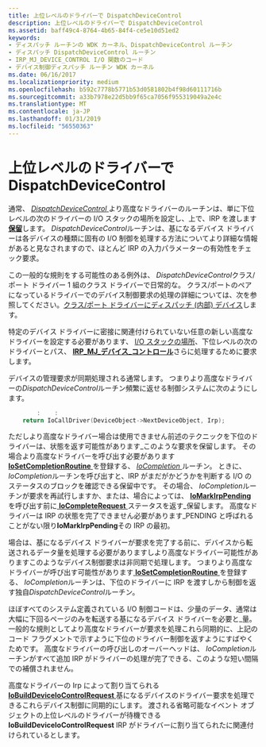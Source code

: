 ```yaml
---
title: 上位レベルのドライバーで DispatchDeviceControl
description: 上位レベルのドライバーで DispatchDeviceControl
ms.assetid: baff49c4-8764-4b65-84f4-ce5e10d51ed2
keywords:
- ディスパッチ ルーチンの WDK カーネル、DispatchDeviceControl ルーチン
- ディスパッチ DispatchDeviceControl ルーチン
- IRP_MJ_DEVICE_CONTROL I/O 関数のコード
- デバイス制御ディスパッチ ルーチン WDK カーネル
ms.date: 06/16/2017
ms.localizationpriority: medium
ms.openlocfilehash: b592c7778b5771b53d0581802b4f98d60111716b
ms.sourcegitcommit: a33b7978e22d5bb9f65ca7056f955319049a2e4c
ms.translationtype: MT
ms.contentlocale: ja-JP
ms.lasthandoff: 01/31/2019
ms.locfileid: "56550363"
---
```

# <a name="dispatchdevicecontrol-in-higher-level-drivers"></a>上位レベルのドライバーで DispatchDeviceControl





通常、 [ *DispatchDeviceControl* ](https://docs.microsoft.com/windows-hardware/drivers/ddi/content/wdm/nc-wdm-driver_dispatch)より高度なドライバーのルーチンは、単に下位レベルの次のドライバーの I/O スタックの場所を設定し、上で、IRP を渡します[ **保留**](https://msdn.microsoft.com/library/windows/hardware/ff548336)します。 *DispatchDeviceControl*ルーチンは、基になるデバイス ドライバーは各デバイスの種類に固有の I/O 制御を処理する方法についてより詳細な情報があると見なされますので、ほとんど IRP の入力パラメーターの有効性をチェック要求。

この一般的な規則をする可能性のある例外は、 *DispatchDeviceControl*クラス/ポート ドライバー 1 組のクラス ドライバーで日常的な。 クラス/ポートのペアになっているドライバーでのデバイス制御要求の処理の詳細については、次を参照してください。[クラス/ポート ドライバーにディスパッチ (内部) デバイス](dispatch-internal-devicecontrol-in-class-port-drivers.md)します。

特定のデバイス ドライバーに密接に関連付けられていない任意の新しい高度なドライバーを設定する必要があります、 [I/O スタックの場所](i-o-stack-locations.md)、下位レベルの次のドライバーとパス、 [ **IRP\_MJ\_デバイス\_コントロール**](https://msdn.microsoft.com/library/windows/hardware/ff550744)さらに処理するために要求します。

デバイスの管理要求が同期処理される通常します。 つまりより高度なドライバーの*DispatchDeviceControl*ルーチン頻繁に返せる制御システムに次のようにします。

```cpp
        :    : 
    return IoCallDriver(DeviceObject->NextDeviceObject, Irp);
```

ただしより高度なドライバー場合は使用できません前述のテクニックを下位のドライバーは、状態を返す可能性があります\_このような要求を保留します。 その場合より高度なドライバーを呼び出す必要があります[ **IoSetCompletionRoutine** ](https://msdn.microsoft.com/library/windows/hardware/ff549679)を登録する、 [ *IoCompletion* ](https://msdn.microsoft.com/library/windows/hardware/ff548354)ルーチン。 ときに、 *IoCompletion*ルーチンを呼び出すと、IRP がまだがかどうかを判断する I/O のステータスのブロックを確認できる保留中です。 その場合、 *IoCompletion*ルーチンが要求を再試行しますか、または、場合によっては、 [ **IoMarkIrpPending** ](https://msdn.microsoft.com/library/windows/hardware/ff549422)を呼び出す前に[ **IoCompleteRequest** ](https://msdn.microsoft.com/library/windows/hardware/ff548343)ステータスを返す\_保留します。 高度なドライバーは IRP の状態を完了できません必要があります\_PENDING と呼ばれることがない限り**IoMarkIrpPending**その IRP の最初。

場合は、基になるデバイス ドライバーが要求を完了する前に、デバイスから転送されるデータ量を処理する必要がありますしより高度なドライバー可能性がありますこのようなデバイス制御要求は非同期で処理します。 つまりより高度なドライバーが呼び出す可能性があります[ **IoSetCompletionRoutine** ](https://msdn.microsoft.com/library/windows/hardware/ff549679)を登録する、 *IoCompletion*ルーチンは、下位のドライバーに IRP を渡すしから制御を返す独自*DispatchDeviceControl*ルーチン。

ほぼすべてのシステム定義されている I/O 制御コードは、少量のデータ、通常は大幅に下回るページのみを転送する基になるデバイス ドライバーを必要と\_量。 一般的な規則としてより高度なドライバーが要求を処理これら同期的に、上記のコード フラグメントで示すように下位のドライバー制御を返すようにすばやくためです。 高度なドライバーの呼び出しのオーバーヘッドは、 *IoCompletion*ルーチンがすべて追加 IRP がドライバーの処理が完了できる、このような短い間隔での補償されません。

高度なドライバーの Irp によって割り当てられる[ **IoBuildDeviceIoControlRequest** ](https://msdn.microsoft.com/library/windows/hardware/ff548318)基になるデバイスのドライバー要求を処理できるこれらデバイス制御に同期的にします。 渡される省略可能なイベント オブジェクトの上位レベルのドライバーが待機できる**IoBuildDeviceIoControlRequest** IRP がドライバーに割り当てられたに関連付けられているとします。

 

 




